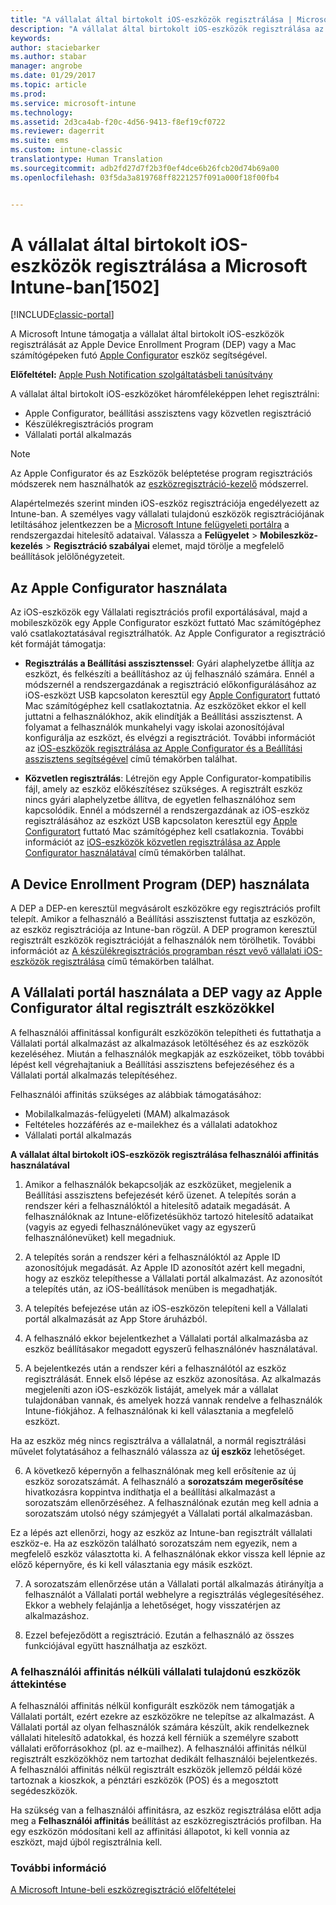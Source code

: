```yaml
---
title: "A vállalat által birtokolt iOS-eszközök regisztrálása | Microsoft Docs"
description: "A vállalat által birtokolt iOS-eszközök regisztrálása az Apple Device Enrollment program (DEP) vagy az Apple Configurator eszköz segítségével"
keywords: 
author: staciebarker
ms.author: stabar
manager: angrobe
ms.date: 01/29/2017
ms.topic: article
ms.prod: 
ms.service: microsoft-intune
ms.technology: 
ms.assetid: 2d3ca4ab-f20c-4d56-9413-f8ef19cf0722
ms.reviewer: dagerrit
ms.suite: ems
ms.custom: intune-classic
translationtype: Human Translation
ms.sourcegitcommit: adb2fd27d7f2b3f0ef4dce6b26fcb20d74b69a00
ms.openlocfilehash: 03f5da3a819768ff8221257f091a000f18f00fb4


---
```


# <a name="enroll-corporate-owned-ios-devices-in-microsoft-intune"></a>A vállalat által birtokolt iOS-eszközök regisztrálása a Microsoft Intune-ban[1502]

[!INCLUDE[classic-portal](../includes/classic-portal.md)]

A Microsoft Intune támogatja a vállalat által birtokolt iOS-eszközök regisztrálását az Apple Device Enrollment Program (DEP) vagy a Mac számítógépeken futó [Apple Configurator](http://go.microsoft.com/fwlink/?LinkId=518017) eszköz segítségével.

**Előfeltétel:** [Apple Push Notification szolgáltatásbeli tanúsítvány](set-up-ios-and-mac-management-with-microsoft-intune.md)

A vállalat által birtokolt iOS-eszközöket háromféleképpen lehet regisztrálni:

- Apple Configurator, beállítási asszisztens vagy közvetlen regisztráció
- Készülékregisztrációs program
- Vállalati portál alkalmazás

>[!NOTE]
>Az Apple Configurator és az Eszközök beléptetése program regisztrációs módszerek nem használhatók az [eszközregisztráció-kezelő](enroll-corporate-owned-devices-with-the-device-enrollment-manager-in-microsoft-intune.md) módszerrel.

Alapértelmezés szerint minden iOS-eszköz regisztrációja engedélyezett az Intune-ban. A személyes vagy vállalati tulajdonú eszközök regisztrációjának letiltásához jelentkezzen be a [Microsoft Intune felügyeleti portálra](http://manage.microsoft.com) a rendszergazdai hitelesítő adataival. Válassza a **Felügyelet** > **Mobileszköz-kezelés** > **Regisztráció szabályai** elemet, majd törölje a megfelelő beállítások jelölőnégyzeteit.

## <a name="use-apple-configurator"></a>Az Apple Configurator használata

Az iOS-eszközök egy Vállalati regisztrációs profil exportálásával, majd a mobileszközök egy Apple Configurator eszközt futtató Mac számítógéphez való csatlakoztatásával regisztrálhatók. Az Apple Configurator a regisztráció két formáját támogatja:

- **Regisztrálás a Beállítási asszisztenssel**: Gyári alaphelyzetbe állítja az eszközt, és felkészíti a beállításhoz az új felhasználó számára. Ennél a módszernél a rendszergazdának a regisztráció előkonfigurálásához az iOS-eszközt USB kapcsolaton keresztül egy [Apple Configuratort](http://go.microsoft.com/fwlink/?LinkId=518017) futtató Mac számítógéphez kell csatlakoztatnia. Az eszközöket ekkor el kell juttatni a felhasználókhoz, akik elindítják a Beállítási asszisztenst. A folyamat a felhasználók munkahelyi vagy iskolai azonosítójával konfigurálja az eszközt, és elvégzi a regisztrációt. További információt az [iOS-eszközök regisztrálása az Apple Configurator és a Beállítási asszisztens segítségével](ios-setup-assistant-enrollment-in-microsoft-intune.md) című témakörben találhat.

- **Közvetlen regisztrálás**: Létrejön egy Apple Configurator-kompatibilis fájl, amely az eszköz előkészítésez szükséges. A regisztrált eszköz nincs gyári alaphelyzetbe állítva, de egyetlen felhasználóhoz sem kapcsolódik. Ennél a módszernél a rendszergazdának az iOS-eszköz regisztrálásához az eszközt USB kapcsolaton keresztül egy [Apple Configuratort](http://go.microsoft.com/fwlink/?LinkId=518017) futtató Mac számítógéphez kell csatlakoznia. További információt az [iOS-eszközök közvetlen regisztrálása az Apple Configurator használatával](ios-direct-enrollment-in-microsoft-intune.md) című témakörben találhat.

## <a name="use-the-device-enrollment-program-dep"></a>A Device Enrollment Program (DEP) használata
A DEP a DEP-en keresztül megvásárolt eszközökre egy regisztrációs profilt telepít. Amikor a felhasználó a Beállítási asszisztenst futtatja az eszközön, az eszköz regisztrációja az Intune-ban rögzül.  A DEP programon keresztül regisztrált eszközök regisztrációját a felhasználók nem törölhetik. További információt az [A készülékregisztrációs programban részt vevő vállalati iOS-eszközök regisztrálása](ios-device-enrollment-program-in-microsoft-intune.md) című témakörben találhat.

## <a name="use-the-company-portal-on-dep-enrolled-or-apple-configurator-enrolled-devices"></a>A Vállalati portál használata a DEP vagy az Apple Configurator által regisztrált eszközökkel

A felhasználói affinitással konfigurált eszközökön telepítheti és futtathatja a Vállalati portál alkalmazást az alkalmazások letöltéséhez és az eszközök kezeléséhez. Miután a felhasználók megkapják az eszközeiket, több további lépést kell végrehajtaniuk a Beállítási asszisztens befejezéséhez és a Vállalati portál alkalmazás telepítéséhez.

Felhasználói affinitás szükséges az alábbiak támogatásához:
  - Mobilalkalmazás-felügyeleti (MAM) alkalmazások
  -    Feltételes hozzáférés az e-mailekhez és a vállalati adatokhoz
  -    Vállalati portál alkalmazás

**A vállalat által birtokolt iOS-eszközök regisztrálása felhasználói affinitás használatával**
1. Amikor a felhasználók bekapcsolják az eszközüket, megjelenik a Beállítási asszisztens befejezését kérő üzenet. A telepítés során a rendszer kéri a felhasználóktól a hitelesítő adataik megadását. A felhasználóknak az Intune-előfizetésükhöz tartozó hitelesítő adataikat (vagyis az egyedi felhasználónevüket vagy az egyszerű felhasználónevüket) kell megadniuk.

2. A telepítés során a rendszer kéri a felhasználóktól az Apple ID azonosítójuk megadását. Az Apple ID azonosítót azért kell megadni, hogy az eszköz telepíthesse a Vállalati portál alkalmazást. Az azonosítót a telepítés után, az iOS-beállítások menüben is megadhatják.

3. A telepítés befejezése után az iOS-eszközön telepíteni kell a Vállalati portál alkalmazását az App Store áruházból.

4. A felhasználó ekkor bejelentkezhet a Vállalati portál alkalmazásba az eszköz beállításakor megadott egyszerű felhasználónév használatával.

5. A bejelentkezés után a rendszer kéri a felhasználótól az eszköz regisztrálását. Ennek első lépése az eszköz azonosítása. Az alkalmazás megjeleníti azon iOS-eszközök listáját, amelyek már a vállalat tulajdonában vannak, és amelyek hozzá vannak rendelve a felhasználók Intune-fiókjához. A felhasználónak ki kell választania a megfelelő eszközt.

  Ha az eszköz még nincs regisztrálva a vállalatnál, a normál regisztrálási művelet folytatásához a felhasználó válassza az **új eszköz** lehetőséget.

6. A következő képernyőn a felhasználónak meg kell erősítenie az új eszköz sorozatszámát. A felhasználó a **sorozatszám megerősítése** hivatkozásra koppintva indíthatja el a beállítási alkalmazást a sorozatszám ellenőrzéséhez. A felhasználónak ezután meg kell adnia a sorozatszám utolsó négy számjegyét a Vállalati portál alkalmazásban.

  Ez a lépés azt ellenőrzi, hogy az eszköz az Intune-ban regisztrált vállalati eszköz-e. Ha az eszközön található sorozatszám nem egyezik, nem a megfelelő eszköz választotta ki. A felhasználónak ekkor vissza kell lépnie az előző képernyőre, és ki kell választania egy másik eszközt.

7. A sorozatszám ellenőrzése után a Vállalati portál alkalmazás átirányítja a felhasználót a Vállalati portál webhelyre a regisztrálás véglegesítéséhez. Ekkor a webhely felajánlja a lehetőséget, hogy visszatérjen az alkalmazáshoz.

8. Ezzel befejeződött a regisztráció. Ezután a felhasználó az összes funkciójával együtt használhatja az eszközt.

### <a name="about-corporate-owned-managed-devices-with-no-user-affinity"></a>A felhasználói affinitás nélküli vállalati tulajdonú eszközök áttekintése

A felhasználói affinitás nélkül konfigurált eszközök nem támogatják a Vállalati portált, ezért ezekre az eszközökre ne telepítse az alkalmazást. A Vállalati portál az olyan felhasználók számára készült, akik rendelkeznek vállalati hitelesítő adatokkal, és hozzá kell férniük a személyre szabott vállalati erőforrásokhoz (pl. az e-mailhez). A felhasználói affinitás nélkül regisztrált eszközökhöz nem tartozhat dedikált felhasználói bejelentkezés. A felhasználói affinitás nélkül regisztrált eszközök jellemző példái közé tartoznak a kioszkok, a pénztári eszközök (POS) és a megosztott segédeszközök.

Ha szükség van a felhasználói affinitásra, az eszköz regisztrálása előtt adja meg a **Felhasználói affinitás** beállítást az eszközregisztrációs profilban. Ha egy eszközön módosítani kell az affinitási állapotot, ki kell vonnia az eszközt, majd újból regisztrálnia kell.



### <a name="see-also"></a>További információ
[A Microsoft Intune-beli eszközregisztráció előfeltételei](prerequisites-for-enrollment.md)



<!--HONumber=Feb17_HO1-->


